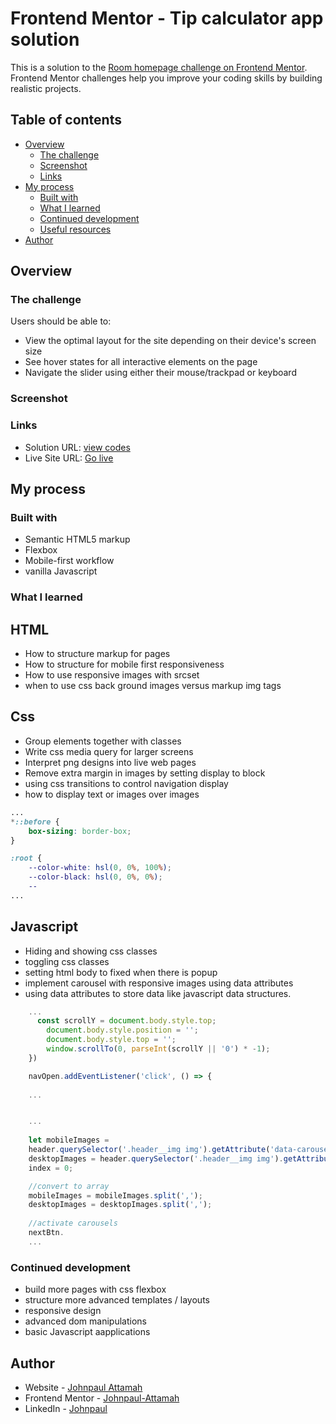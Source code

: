 # Frontend Mentor - Tip calculator app solution

This is a solution to the [Room homepage challenge on Frontend Mentor](https://www.frontendmentor.io/challenges/room-homepage-BtdBY_ENq). Frontend Mentor challenges help you improve your coding skills by building realistic projects.

## Table of contents

- [Overview](#overview)
  - [The challenge](#the-challenge)
  - [Screenshot](#screenshot)
  - [Links](#links)
- [My process](#my-process)
  - [Built with](#built-with)
  - [What I learned](#what-i-learned)
  - [Continued development](#continued-development)
  - [Useful resources](#useful-resources)
- [Author](#author)

## Overview

### The challenge

Users should be able to:

- View the optimal layout for the site depending on their device's screen size
- See hover states for all interactive elements on the page
- Navigate the slider using either their mouse/trackpad or keyboard

### Screenshot


### Links

- Solution URL: [view codes](https://your-solution-url.com)
- Live Site URL: [Go live](https://determined-knuth-12c793.netlify.app/)

## My process

### Built with

- Semantic HTML5 markup
- Flexbox
- Mobile-first workflow
- vanilla Javascript

### What I learned

## HTML 
- How to structure markup for pages
- How to structure for mobile first responsiveness
- How to use responsive images with srcset
- when to use css back ground images versus markup img tags

## Css
- Group elements together with classes
- Write css media query for larger screens
- Interpret png designs into live web pages
- Remove extra margin in images by setting display to block
- using css transitions to control navigation display
- how to display text or images over images

```css
...
*::before {
    box-sizing: border-box;
}

:root {
    --color-white: hsl(0, 0%, 100%);
    --color-black: hsl(0, 0%, 0%);
    --
...
```
## Javascript
- Hiding and showing css classes
- toggling css classes
- setting html body to fixed when there is popup
- implement carousel with responsive images using data attributes
- using data attributes to store data like javascript data structures.

```js
    ...
      const scrollY = document.body.style.top;
        document.body.style.position = '';
        document.body.style.top = '';
        window.scrollTo(0, parseInt(scrollY || '0') * -1);
    })

    navOpen.addEventListener('click', () => {
       
    ...


    ...
        
    let mobileImages = 
    header.querySelector('.header__img img').getAttribute('data-carousel-mobile'),
    desktopImages = header.querySelector('.header__img img').getAttribute('data-carousel-desktop'),
    index = 0;

    //convert to array
    mobileImages = mobileImages.split(',');
    desktopImages = desktopImages.split(',');
    
    //activate carousels
    nextBtn.
    ...
```
### Continued development

- build more pages with css flexbox
- structure more advanced templates / layouts
- responsive design
- advanced dom manipulations
- basic Javascript aapplications


## Author

- Website - [Johnpaul Attamah](https://github.com/Johnpaul-Attamah)
- Frontend Mentor - [Johnpaul-Attamah](https://www.frontendmentor.io/profile/Johnpaul-Attamah)
- LinkedIn - [Johnpaul](https://www.linkedin.com/in/johnpaul-attamah-4b265983/)

